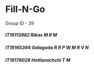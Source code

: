 # Fill-N-Go

Group ID - 39

##### IT19113982 Rikas M R M 
##### IT19165394 Galagoda R R P W M R V N 
##### IT19178028 Hettiarachchi T M 

